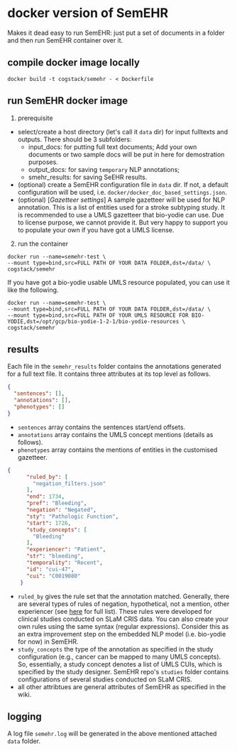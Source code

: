 # docker version of SemEHR

Makes it dead easy to run SemEHR: just put a set of documents in a folder and then run SemEHR container over it.

## compile docker image locally
```
docker build -t cogstack/semehr - < Dockerfile
```

## run SemEHR docker image
1. prerequisite
- select/create a host directory (let's call it `data` dir) for input fulltexts and outputs. There should be 3 subfolders:
    - input_docs: for putting full text documents; Add your own documents or two sample docs will be put in here for demostration purposes.
    - output_docs: for saving `temporary` NLP annotations;
    - smehr_results: for saving SeEHR results.
- (optional) create a SemEHR configuration file in `data` dir. If not, a default configuration will be used, i.e. `docker/docker_doc_based_settings.json`.
- (optional) [*Gazetteer settings*] A sample gazetteer will be used for NLP annotation. This is a list of entities used for a stroke subtyping study. It is recommended to use a UMLS gazetteer that bio-yodie can use. Due to license purpose, we cannot provide it. But very happy to support you to populate your own if you have got a UMLS license.
2. run the container
```
docker run --name=semehr-test \
--mount type=bind,src=FULL PATH OF YOUR DATA FOLDER,dst=/data/ \
cogstack/semehr
```
If you have got a bio-yodie usable UMLS resource populated, you can use it like the following.
```
docker run --name=semehr-test \
--mount type=bind,src=FULL PATH OF YOUR DATA FOLDER,dst=/data/ \
--mount type=bind,src=FULL PATH OF YOUR UMLS RESOURCE FOR BIO-YODIE,dst=/opt/gcp/bio-yodie-1-2-1/bio-yodie-resources \
cogstack/semehr
```

## results
Each file in the `semehr_results` folder contains the annotations generated for a full text file. It contains three attributes at its 
top level as follows.
```JSON
{
  "sentences": [], 
  "annotations": [],
  "phenotypes": []
}
```
- `sentences` array contains the sentences start/end offsets.
- `annotations` array contains the UMLS concept mentions (details as follows).
- `phenotypes` array contains the mentions of entities in the customised gazetteer.


```JSON
{
      "ruled_by": [
        "negation_filters.json"
      ],
      "end": 1734,
      "pref": "Bleeding",
      "negation": "Negated",
      "sty": "Pathologic Function",
      "start": 1726,
      "study_concepts": [
        "Bleeding"
      ],
      "experiencer": "Patient",
      "str": "bleeding",
      "temporality": "Recent",
      "id": "cui-47",
      "cui": "C0019080"
    }
```
- `ruled_by` gives the rule set that the annotation matched. Generally, there are several types of rules of
negation, hypothetical, not a mention, other experiencer (see [here](https://github.com/CogStack/CogStack-SemEHR/tree/master/studies/rules) for full list). These rules were developed for clinical studies conducted on SLaM CRIS data. You can also create your own rules using the same syntax (regular expressions). Consider this as an extra improvement step on the embedded NLP model (i.e. bio-yodie for now) in SemEHR. 
- `study_concepts` the type of the annotation as specified in the study configuration (e.g., cancer can be mapped to many UMLS concepts).  So, essentially, a study concept denotes a list of UMLS CUIs, which is specified by the study designer. SemEHR repo's `studies` folder contains configurations of several studies conducted on SLaM CRIS.
- all other attribtues are general attributes of SemEHR as specified in the wiki.

## logging
A log file `semehr.log` will be generated in the above mentioned attached `data` folder. 
